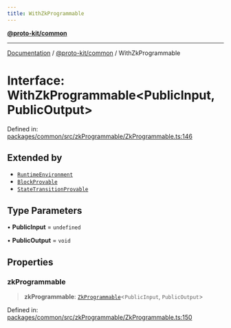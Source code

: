 ```yaml
---
title: WithZkProgrammable
---
```


[**@proto-kit/common**](../README.md)

***

[Documentation](../../../README.md) / [@proto-kit/common](../README.md) / WithZkProgrammable

# Interface: WithZkProgrammable\<PublicInput, PublicOutput\>

Defined in: [packages/common/src/zkProgrammable/ZkProgrammable.ts:146](https://github.com/proto-kit/framework/blob/b953c754e500c62f01fbbd6d09adfb2f5577269d/packages/common/src/zkProgrammable/ZkProgrammable.ts#L146)

## Extended by

- [`RuntimeEnvironment`](../../module/interfaces/RuntimeEnvironment.md)
- [`BlockProvable`](../../protocol/interfaces/BlockProvable.md)
- [`StateTransitionProvable`](../../protocol/interfaces/StateTransitionProvable.md)

## Type Parameters

• **PublicInput** = `undefined`

• **PublicOutput** = `void`

## Properties

### zkProgrammable

> **zkProgrammable**: [`ZkProgrammable`](../classes/ZkProgrammable.md)\<`PublicInput`, `PublicOutput`\>

Defined in: [packages/common/src/zkProgrammable/ZkProgrammable.ts:150](https://github.com/proto-kit/framework/blob/b953c754e500c62f01fbbd6d09adfb2f5577269d/packages/common/src/zkProgrammable/ZkProgrammable.ts#L150)
